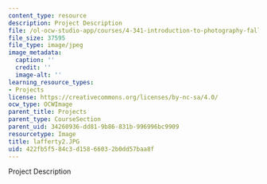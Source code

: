 ```yaml
---
content_type: resource
description: Project Description
file: /ol-ocw-studio-app/courses/4-341-introduction-to-photography-fall-2002/422fb5f584c3d15866032b0dd57baa8f_lafferty2.JPG
file_size: 37595
file_type: image/jpeg
image_metadata:
  caption: ''
  credit: ''
  image-alt: ''
learning_resource_types:
- Projects
license: https://creativecommons.org/licenses/by-nc-sa/4.0/
ocw_type: OCWImage
parent_title: Projects
parent_type: CourseSection
parent_uid: 34260936-dd81-9b86-831b-996996bc9909
resourcetype: Image
title: lafferty2.JPG
uid: 422fb5f5-84c3-d158-6603-2b0dd57baa8f
---
```

Project Description